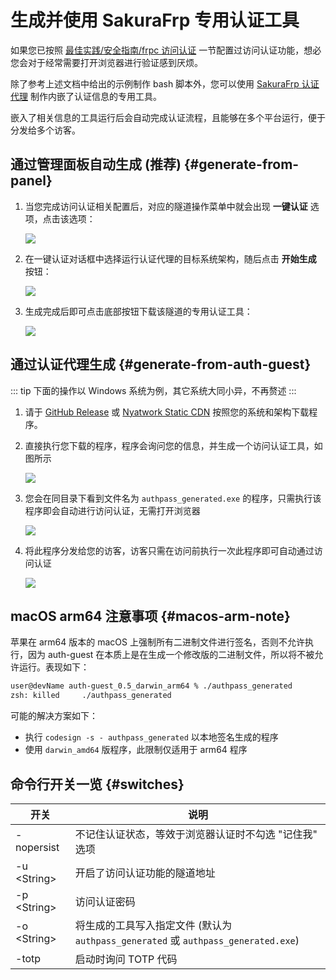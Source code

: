# 生成并使用 SakuraFrp 专用认证工具

如果您已按照 [最佳实践/安全指南/frpc 访问认证](/bestpractice/security#auth) 一节配置过访问认证功能，想必您会对于经常需要打开浏览器进行验证感到厌烦。

除了参考上述文档中给出的示例制作 bash 脚本外，您可以使用 [SakuraFrp 认证代理](https://github.com/natfrp/auth-guest/) 制作内嵌了认证信息的专用工具。

嵌入了相关信息的工具运行后会自动完成认证流程，且能够在多个平台运行，便于分发给多个访客。

## 通过管理面板自动生成 (推荐) {#generate-from-panel}

1. 当您完成访问认证相关配置后，对应的隧道操作菜单中就会出现 **一键认证** 选项，点击该选项：

   ![](./_images/panel-generator-1.png)

2. 在一键认证对话框中选择运行认证代理的目标系统架构，随后点击 **开始生成** 按钮：

   ![](./_images/panel-generator-2.png)

3. 生成完成后即可点击底部按钮下载该隧道的专用认证工具：

   ![](./_images/panel-generator-3.png)

## 通过认证代理生成 {#generate-from-auth-guest}

::: tip
下面的操作以 Windows 系统为例，其它系统大同小异，不再赘述
:::

1. 请于 [GitHub Release](https://github.com/natfrp/auth-guest/releases/latest) 或 [Nyatwork Static CDN](https://nyat-static.globalslb.net/natfrp/client/auth-guest-0.5/) 按照您的系统和架构下载程序。

2. 直接执行您下载的程序，程序会询问您的信息，并生成一个访问认证工具，如图所示

   ![](./_images/auth-guest-gen.png)

3. 您会在同目录下看到文件名为 `authpass_generated.exe` 的程序，只需执行该程序即会自动进行访问认证，无需打开浏览器

   ![](./_images/auth-guest-generated.png)

4. 将此程序分发给您的访客，访客只需在访问前执行一次此程序即可自动通过访问认证

   ![](./_images/auth-guest-run.png)

## macOS arm64 注意事项 {#macos-arm-note}

苹果在 arm64 版本的 macOS 上强制所有二进制文件进行签名，否则不允许执行，因为 auth-guest 在本质上是在生成一个修改版的二进制文件，所以将不被允许运行。表现如下：

```bash
user@devName auth-guest_0.5_darwin_arm64 % ./authpass_generated
zsh: killed     ./authpass_generated
```

可能的解决方案如下：

* 执行 `codesign -s - authpass_generated` 以本地签名生成的程序
* 使用 `darwin_amd64` 版程序，此限制仅适用于 arm64 程序

## 命令行开关一览 {#switches}

| 开关 | 说明 |
| --- | --- |
| -nopersist | 不记住认证状态，等效于浏览器认证时不勾选 "记住我" 选项 |
| -u &lt;String&gt; | 开启了访问认证功能的隧道地址 |
| -p &lt;String&gt; | 访问认证密码 |
| -o &lt;String&gt; | 将生成的工具写入指定文件 (默认为 `authpass_generated` 或 `authpass_generated.exe`) |
| -totp | 启动时询问 TOTP 代码 |
